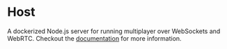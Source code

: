 # Host

A dockerized Node.js server for running multiplayer over WebSockets and WebRTC.
Checkout the [documentation](https://docs.unavi.xyz/wired-protocol/networking/#host) for more information.
